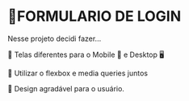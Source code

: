 # 📃FORMULARIO DE LOGIN 
Nesse projeto decidi fazer...

📌 Telas diferentes para o Mobile 📱 e Desktop 🖥 

📌 Utilizar o flexbox e media queries juntos

📌 Design agradável para o usuário.

